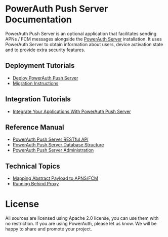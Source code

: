 # PowerAuth Push Server Documentation

PowerAuth Push Server is an optional application that facilitates sending APNs / FCM messages alongside the [PowerAuth Server](https://github.com/wultra/powerauth-server) installation. It uses PowerAuth Server to obtain information about users, device activation state and to provide extra security features.

## Deployment Tutorials

- [Deploy PowerAuth Push Server](./Deploying-Push-Server.md)
- [Migration Instructions](./Migration-Instructions.md)

## Integration Tutorials

- [Integrate Your Applications With PowerAuth Push Server](./Push-Server-Integration.md)

## Reference Manual

- [PowerAuth Push Server RESTful API](./Push-Server-API.md)
- [PowerAuth Push Server Database Structure](./Push-Server-Database.md)
- [PowerAuth Push Server Administration](./Push-Server-Administration.md)

## Technical Topics

- [Mapping Abstract Payload to APNS/FCM](./Push-Message-Payload-Mapping.md)
- [Running Behind Proxy](./Running-Behind-Proxy.md)

# License

All sources are licensed using Apache 2.0 license, you can use them with no restriction. If you are using PowerAuth, please let us know. We will be happy to share and promote your project.
